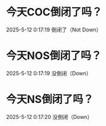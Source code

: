 # 今天COC倒闭了吗？

2025-5-12 0:17:19 倒闭了（Not Down）

# 今天NOS倒闭了吗？

2025-5-12 0:17:19 没倒闭（Down）

# 今天NS倒闭了吗？

2025-5-12 0:17:20 没倒闭（Down）

